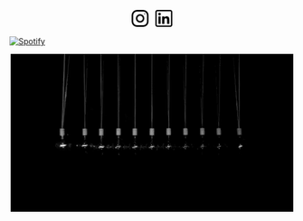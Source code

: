 <p align='center'>
    <a href="https://instagram.com/othbak"><img height="30" src="https://github.com/othub/othub/blob/main/icons/instagram.png?raw=true"></a>&nbsp;&nbsp;
    <a href="https://www.linkedin.com/in/othbak/"><img height="30" src="https://github.com/othub/othub/blob/main/icons/linkedin.png?raw=true"></a>
</p>

[![Spotify](https://othub.vercel.app/api/spotify)](https://open.spotify.com/user/othbak)

<p align='center'>
    <img src="https://github.com/othub/othub/blob/main/lights.gif" alt="lights" />
</p>
